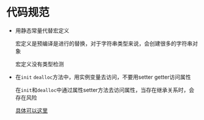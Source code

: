 # 代码规范

- 用静态常量代替宏定义
	
	宏定义是预编译是进行的替换，对于字符串类型来说，会创建很多的字符串对象

	宏定义没有类型检测

- 在`init` `dealloc`方法中，用实例变量去访问，不要用setter getter访问属性

	在`init`和`dealloc`中通过属性setter方法去访问属性，当存在继承关系时，会存在风险

	[具体可以这里](/Baes/UIKit/)

